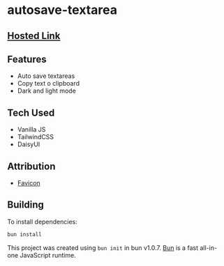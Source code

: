 # autosave-textarea

## [Hosted Link](https://autosave-textarea.vercel.app/)

## Features

- Auto save textareas
- Copy text o clipboard
- Dark and light mode

## Tech Used

- Vanilla JS
- TailwindCSS
- DaisyUI

## Attribution

- [Favicon](https://www.flaticon.com/free-icon/bookmark_102279?term=save&page=1&position=3&origin=search&related_id=102279)

## Building

To install dependencies:

```bash
bun install
```

This project was created using `bun init` in bun v1.0.7. [Bun](https://bun.sh) is a fast all-in-one JavaScript runtime.
